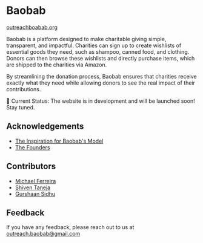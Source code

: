 
# Baobab

[outreachboabab.org](https://outreachbaobab.org/)

Baobab is a platform designed to make charitable giving simple, transparent, and impactful. Charities can sign up to create wishlists of essential goods they need, such as shampoo, canned food, and clothing. Donors can then browse these wishlists and directly purchase items, which are shipped to the charities via Amazon.

By streamlining the donation process, Baobab ensures that charities receive exactly what they need while allowing donors to see the real impact of their contributions.

🚀 Current Status: The website is in development and will be launched soon! Stay tuned.
## Acknowledgements

 - [The Inspiration for Baobab's Model](https://throne.com/landing)
 - [The Founders](https://theforge.mcmaster.ca/startups/local-reach/)


## Contributors

- [Michael Ferreira](https://www.github.com/michaeljf07)
- [Shiven Taneja](https://www.github.com/ShivenT)
- [Gurshaan Sidhu](https://www.github.com/Mr-Shaan)


## Feedback

If you have any feedback, please reach out to us at outreach.baobab@gmail.com
